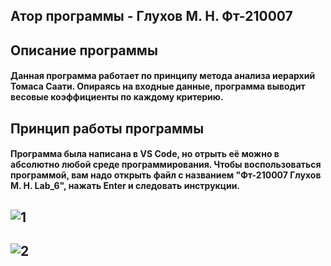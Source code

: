 ## Атор программы - Глухов М. Н. Фт-210007

## Описание программы
#### Данная программа работает по принципу метода анализа иерархий Томаса Саати. Опираясь на входные данные, программа выводит весовые коэффициенты по каждому критерию.

## Принцип работы программы
#### Программа была написана в VS Code, но отрыть её можно в абсолютно любой среде программирования. Чтобы воспользоваться программой, вам надо открыть файл с названием "Фт-210007 Глухов М. Н. Lab_6", нажать Enter и следовать инструкции.

## ![1](https://user-images.githubusercontent.com/113675991/197250728-05446fe3-3ec7-49c4-bcb9-fb7a130713c0.png)

## ![2](https://user-images.githubusercontent.com/113675991/197250752-15ddd79d-1d30-46ff-b030-fa5c896494ec.png)
